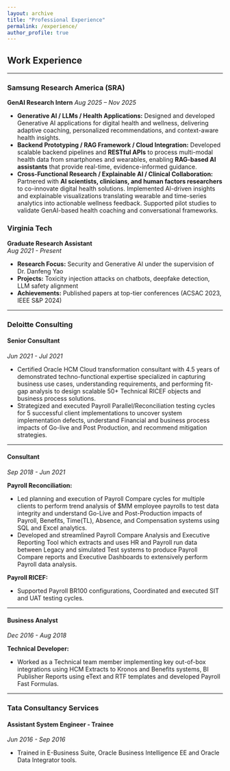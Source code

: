 ```yaml
---
layout: archive
title: "Professional Experience"
permalink: /experience/
author_profile: true
---
```


## Work Experience

---


### Samsung Research America (SRA)
**GenAI Research Intern**
*Aug 2025 – Nov 2025*

- **Generative AI / LLMs / Health Applications:** Designed and developed Generative AI applications for digital health and wellness, delivering adaptive coaching, personalized recommendations, and context-aware health insights.  
- **Backend Prototyping / RAG Framework / Cloud Integration:** Developed scalable backend pipelines and **RESTful APIs** to process multi-modal health data from smartphones and wearables, enabling **RAG-based AI assistants** that provide real-time, evidence-informed guidance.  
- **Cross-Functional Research / Explainable AI / Clinical Collaboration:** Partnered with **AI scientists, clinicians, and human factors researchers** to co-innovate digital health solutions. Implemented AI-driven insights and explainable visualizations translating wearable and time-series analytics into actionable wellness feedback. Supported pilot studies to validate GenAI-based health coaching and conversational frameworks.  



### Virginia Tech 
**Graduate Research Assistant**  
*Aug 2021 - Present*

- **Research Focus:** Security and Generative AI under the supervision of Dr. Danfeng Yao
- **Projects:** Toxicity injection attacks on chatbots, deepfake detection, LLM safety alignment
- **Achievements:** Published papers at top-tier conferences (ACSAC 2023, IEEE S&P 2024)

---

### Deloitte Consulting

#### Senior Consultant
*Jun 2021 - Jul 2021*

- Certified Oracle HCM Cloud transformation consultant with 4.5 years of demonstrated techno-functional expertise specialized in capturing business use cases, understanding requirements, and performing fit-gap analysis to design scalable 50+ Technical RICEF objects and business process solutions.
- Strategized and executed Payroll Parallel/Reconciliation testing cycles for 5 successful client implementations to uncover system implementation defects, understand Financial and business process impacts of Go-live and Post Production, and recommend mitigation strategies.

---

#### Consultant
*Sep 2018 - Jun 2021*

**Payroll Reconciliation:**
- Led planning and execution of Payroll Compare cycles for multiple clients to perform trend analysis of $MM employee payrolls to test data integrity and understand Go-Live and Post-Production impacts of Payroll, Benefits, Time(TL), Absence, and Compensation systems using SQL and Excel analytics.
- Developed and streamlined Payroll Compare Analysis and Executive Reporting Tool which extracts and uses HR and Payroll run data between Legacy and simulated Test systems to produce Payroll Compare reports and Executive Dashboards to extensively perform Payroll data analysis.

**Payroll RICEF:**
- Supported Payroll BR100 configurations, Coordinated and executed SIT and UAT testing cycles.

---

#### Business Analyst
*Dec 2016 - Aug 2018*

**Technical Developer:**
- Worked as a Technical team member implementing key out-of-box integrations using HCM Extracts to Kronos and Benefits systems, BI Publisher Reports using eText and RTF templates and developed Payroll Fast Formulas.

---

### Tata Consultancy Services

#### Assistant System Engineer - Trainee
*Jun 2016 - Sep 2016*

- Trained in E-Business Suite, Oracle Business Intelligence EE and Oracle Data Integrator tools.
